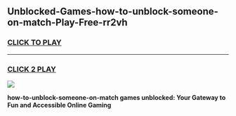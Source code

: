 
## Unblocked-Games-how-to-unblock-someone-on-match-Play-Free-rr2vh
<h3>
<a href="https://premium76.site?title=how-to-unblock-someone-on-match&ref=20M">CLICK TO PLAY</a></h3>
<hr>

<h3>
<a href="https://premium76.site?title=how-to-unblock-someone-on-match&ref=20M">CLICK 2 PLAY</a>
  
</h3>

<a href="https://premium76.site?title=how-to-unblock-someone-on-match&ref=19M"><img src="https://clearcache.store/games.png"></a>


**how-to-unblock-someone-on-match games unblocked: Your Gateway to Fun and Accessible Online Gaming**
